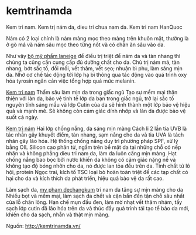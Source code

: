 kemtrinamda
===========

Kem tri nam. Kem trị nám da, dieu tri chua nam da. Kem tri nam HanQuoc

Nám có 2 loại chính là nám mảng mọc theo mảng trên khuôn mặt, thường là ở gò má và nám sâu mọc theo từng nốt và có chân ăn sâu vào da.

Như vậy <a href="http://kemtrinamda.vn/laneige/">bộ mỹ phẩm laneige<a/> để điều trị triệt để nám da và tàn nhang thì chúng ta cũng cần cung cấp đủ dưỡng chất cho da. Chủ trị nám má, tàn nhang, bớt sắc tố, đồi mồi, vết thâm, vết sẹo; nhuận bì phu, làm sáng mịn da. Nhờ cơ chế tác động tới lớp hạ bì thông qua tác động vào quá trình oxy hóa tyrosin ngăn cản việc tổng hợp quá mức melanin.

<a href="http://kemtrinamda.vn/">Kem tri nam<a/> Thấm sâu làm mịn da trong giấc ngủ Tạo sự mềm mại thân thiện với làn da, bảo vệ tinh tế lớp da bạn trong giấc ngủ,  trở lại sắc tố nguyên tính sáng mầu và lớp Cutin của da sẽ hình thành một lớp bảo vệ hiệu quả và mạnh mẽ. Sẽ không còn cảm giác dính nhớp và làn da được bảo vệ suốt cả ngày.

<a href="http://kemtrinamda.vn/kem-tri-nam/">Kem trị nám<a/> Hai lớp chống nắng, da sáng mịn màng Cách li 2 lần tia UVB là tác nhân gây khuyết điểm, tàn nhang, sạm nắng cho da và tia UVA là tách nhân gây lão hóa. Hệ thống chống nắng duy trì phương pháp SPF, xử lý bằng OIL Silicon cao phân tử, ngấm trên bề mặt da tại những chỗ có nếp nhăn và không phẳng dieu tri nam da, làm da luôn căng mịn màng. Hạt chống nắng bao bọc bởi nước khiến da không có cảm giác nặng nề và không tạo độ bóng nhờn cho da, nó được lan tỏa đều trên da. Tinh chất từ lô hội, protein Ngọc trai, kích tố TSC loại bỏ hoàn toàn triệt để các tạp chất có hại cho da và kích thích da phát triển, hiệu quả bảo vệ da rất cao.

Làm sạch da, <a href="http://kemtrinamda.vn/dechangkum/">my pham dechangkum<a/> tri nam da tăng sự mịn màng cho da Nhiều bọt và mềm mại, làm sạch da chết và cặn bẩn đến tận chỗ sâu nhất của lỗ chân lông. Hạn chế mụn đầu đen, làm mờ nhạt vết thâm nhám, tẩy sạch lớp cutin đã lão hóa trên da và thúc đẩy quá trình tái tạo tế bào da mới, khiến cho da sạch, nhẵn và thật mịn màng.

Nguồn: http://kemtrinamda.vn/
